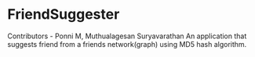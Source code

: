 # FriendSuggester
Contributors - Ponni M, Muthualagesan Suryavarathan
An application that suggests friend from a friends network(graph) using MD5 hash algorithm.
